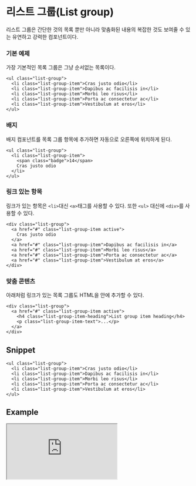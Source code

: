 <!--
{
    "id": 4218,
    "title": "리스트 그룹(List group)",
    "outline": "리스트 그룹은 간단한 것의 목록 뿐만 아니라 맞춤화된 내용의 복잡한 것도 보여줄 수 있는 유연하고 강력한 컴포넌트이다.",
    "tags": ["widget", "component"],
    "order": [4, 2, 18],
    "thumbnail": "4.2.18.list-group.png"
}
-->

# 리스트 그룹(List group)

리스트 그룹은 간단한 것의 목록 뿐만 아니라 맞춤화된 내용의 복잡한 것도 보여줄 수 있는 유연하고 강력한 컴포넌트이다.

### 기본 예제
가장 기본적인 목록 그룹은 그냥 순서없는 목록이다.

```
<ul class="list-group">
  <li class="list-group-item">Cras justo odio</li>
  <li class="list-group-item">Dapibus ac facilisis in</li>
  <li class="list-group-item">Morbi leo risus</li>
  <li class="list-group-item">Porta ac consectetur ac</li>
  <li class="list-group-item">Vestibulum at eros</li>
</ul>
```

### 배지
배지 컴포넌트를 목록 그룹 항목에 추가하면 자동으로 오른쪽에 위치하게 된다.

```
<ul class="list-group">
  <li class="list-group-item">
    <span class="badge">14</span>
    Cras justo odio
  </li>
</ul>
```

### 링크 있는 항목
링크가 있는 항목은 `<li>`대신 `<a>`태그를 사용할 수 있다. 또한 `<ul>` 대신에 `<div>`를 사용할 수 있다.

```
<div class="list-group">
  <a href="#" class="list-group-item active">
    Cras justo odio
  </a>
  <a href="#" class="list-group-item">Dapibus ac facilisis in</a>
  <a href="#" class="list-group-item">Morbi leo risus</a>
  <a href="#" class="list-group-item">Porta ac consectetur ac</a>
  <a href="#" class="list-group-item">Vestibulum at eros</a>
</div>
```

### 맞춤 콘텐츠
아래처럼 링크가 있는 목록 그룹도 HTML을 안에 추가할 수 있다.

```
<div class="list-group">
  <a href="#" class="list-group-item active">
    <h4 class="list-group-item-heading">List group item heading</h4>
    <p class="list-group-item-text">...</p>
  </a>
</div>
```

## Snippet
```
<ul class="list-group">
  <li class="list-group-item">Cras justo odio</li>
  <li class="list-group-item">Dapibus ac facilisis in</li>
  <li class="list-group-item">Morbi leo risus</li>
  <li class="list-group-item">Porta ac consectetur ac</li>
  <li class="list-group-item">Vestibulum at eros</li>
</ul>
```

## Example
<iframe class="jsbin-livecode" src="http://jsbin.com/iKiHaN/2/embed?html,css,output"></iframe>